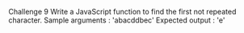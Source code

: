 Challenge 9
Write a JavaScript function to find the first not repeated character.
Sample arguments : 'abacddbec'
Expected output : 'e'